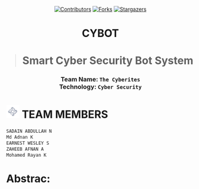 <div align="center">

[![Contributors][contributors-shield]][contributors-url]
[![Forks][forks-shield]][forks-url]
[![Stargazers][stars-shield]][stars-url]

                   
# CYBOT
  </div> 
  
  <div align="center">
  
 ># **Smart Cyber Security Bot System**      
<h3>

**Team Name: `The Cyberites` <br> Technology: `Cyber Security`**

</h3>
</div>

# **<img src="https://github.com/sadain/My-assets/blob/main/teamwork%20hands%20graphic.png" width="35px" height="35px" alt="Teams"></img> TEAM MEMBERS**


```
SADAIN ABDULLAH N
Md Adnan K
EARNEST WESLEY S
ZAHEEB AFNAN A
Mohamed Rayan K
```

# Abstrac:
 
    



[contributors-shield]: https://img.shields.io/github/contributors/sadain/CYBOT---Smart-Cyber-Security-Bot-System.svg?style=for-the-badge
[contributors-url]:https://github.com/IBM-EPBL/sadain/CYBOT---Smart-Cyber-Security-Bot-System/contributors
[forks-shield]: https://img.shields.io/github/forks/sadain/CYBOT---Smart-Cyber-Security-Bot-System.svg?style=for-the-badge
[forks-url]:https://github.com/IBM-EPBL/sadain/CYBOT---Smart-Cyber-Security-Bot-System/members
[stars-shield]: https://img.shields.io/github/stars/sadain/CYBOT---Smart-Cyber-Security-Bot-System.svg?style=for-the-badge
[stars-url]:https://github.com/sadain/CYBOT---Smart-Cyber-Security-Bot-System/stargazers

